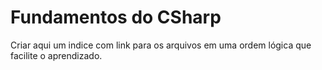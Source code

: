 # Fundamentos do CSharp

Criar aqui um indice com link para os arquivos em uma ordem lógica que facilite o aprendizado.
